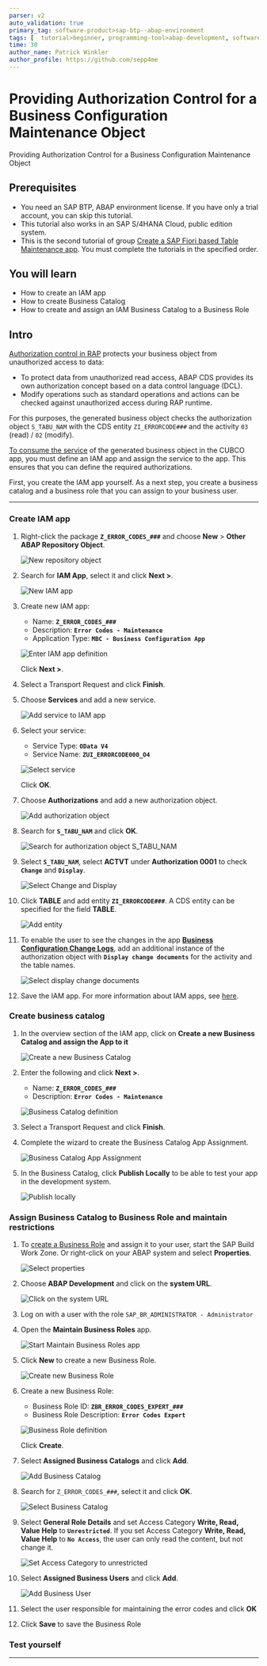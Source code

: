 ```yaml
---
parser: v2
auto_validation: true
primary_tag: software-product>sap-btp--abap-environment
tags: [  tutorial>beginner, programming-tool>abap-development, software-product>sap-business-technology-platform, software-product>sap-s-4hana-cloud ]
time: 30
author_name: Patrick Winkler
author_profile: https://github.com/sepp4me
---
```


# Providing Authorization Control for a Business Configuration Maintenance Object
<!-- description --> Providing Authorization Control for a Business Configuration Maintenance Object

## Prerequisites  
- You need an SAP BTP, ABAP environment license. If you have only a trial account, you can skip this tutorial.
- This tutorial also works in an SAP S/4HANA Cloud, public edition system.
- This is the second tutorial of group [Create a SAP Fiori based Table Maintenance app](group.abap-env-factory). You must complete the tutorials in the specified order.


## You will learn  
- How to create an IAM app
- How to create Business Catalog
- How to create and assign an IAM Business Catalog to a Business Role

## Intro
[Authorization control in RAP](https://help.sap.com/viewer/923180ddb98240829d935862025004d6/Cloud/en-US/375a8124b22948688ac1c55297868d06.html) protects your business object from unauthorized access to data:

 - To protect data from unauthorized read access, ABAP CDS provides its own authorization concept based on a data control language (DCL).
 - Modify operations such as standard operations and actions can be checked against unauthorized access during RAP runtime.

For this purposes, the generated business object checks the authorization object `S_TABU_NAM` with the CDS entity `ZI_ERRORCODE###` and the activity `03` (read) / `02` (modify).

[To consume the service](https://help.sap.com/docs/btp/sap-abap-development-user-guide/consuming-services-in-ui) of the generated business object in the CUBCO app, you must define an IAM app and assign the service to the app. This ensures that you can define the required authorizations.

First, you create the IAM app yourself. As a next step, you create a business catalog and a business role that you can assign to your business user.

---
### Create IAM app


  1. Right-click the package **`Z_ERROR_CODES_###`** and choose **New** > **Other ABAP Repository Object**.

      ![New repository object](e.png)

  2. Search for **IAM App**, select it and click **Next >**.

      ![New IAM app](iam.png)

  3. Create new IAM app:
      - Name: **`Z_ERROR_CODES_###`**
      - Description: **`Error Codes - Maintenance`**
      - Application Type: **`MBC - Business Configuration App`**

     ![Enter IAM app definition](iam2.png)

      Click **Next >**.

  4. Select a Transport Request and click **Finish**.

  5. Choose **Services** and add a new service.

      ![Add service to IAM app](iam4.png)

  6. Select your service:
      - Service Type: **`OData V4`**
      - Service Name: **`ZUI_ERRORCODE000_O4`**

     ![Select service](iam5.png)

      Click **OK**.

  7. Choose **Authorizations** and add a new authorization object.

      ![Add authorization object](iam6.png)

  8. Search for **`S_TABU_NAM`** and click **OK**.

      ![Search for authorization object S_TABU_NAM](iam7.png)

  9. Select **`S_TABU_NAM`**, select **ACTVT** under **Authorization 0001** to check **`Change`** and **`Display`**.

      ![Select Change and Display](iam8.png)

 10. Click **TABLE** and add entity **`ZI_ERRORCODE###`**. A CDS entity can be specified for the field **TABLE**.

      ![Add entity](iam9a.png)

 11. To enable the user to see the changes in the app [**Business Configuration Change Logs**](https://help.sap.com/viewer/65de2977205c403bbc107264b8eccf4b/Cloud/en-US/5c6cf20499894f1083e80dba7c5963d4.html), add an additional instance of the authorization object with **`Display change documents`** for the activity and the table names.

      ![Select display change documents](iam9.png)

 12. Save the IAM app. For more information about IAM apps, see [here](https://help.sap.com/viewer/5371047f1273405bb46725a417f95433/Cloud/en-US/032faaf4f9184484ba9295c81756e831.html).



### Create business catalog


  1. In the overview section of the IAM app, click on **Create a new Business Catalog and assign the App to it**

      ![Create a new Business Catalog](iam0.png)
  2. Enter the following and click **Next >**.

      - Name: **`Z_ERROR_CODES_###`**
      - Description: **`Error Codes - Maintenance`**

     ![Business Catalog definition](bc3.png)

  3. Select a Transport Request and click **Finish**.

  4. Complete the wizard to create the Business Catalog App Assignment.

      ![Business Catalog App Assignment](bc5.png)

  5. In the Business Catalog, click **Publish Locally** to be able to test your app in the development system.

      ![Publish locally](bc10.png)


### Assign Business Catalog to Business Role and maintain restrictions


  1. To [create a Business Role](https://help.sap.com/docs/BTP/65de2977205c403bbc107264b8eccf4b/8ffb880eafec4078a1e5051227cb64b1.html) and assign it to your user, start the SAP Build Work Zone. Or right-click on your ABAP system and select **Properties**.

      ![Select properties](fiori.png)

  2. Choose **ABAP Development** and click on the **system URL**.

      ![Click on the system URL](fiori2.png)

  3. Log on with a user with the role `SAP_BR_ADMINISTRATOR - Administrator`

  4. Open the **Maintain Business Roles** app.

      ![Start Maintain Business Roles app](fiori4.png)

  5. Click **New** to create a new Business Role.

      ![Create new Business Role](fiori5.png)

  6. Create a new Business Role:
      - Business Role ID: **`ZBR_ERROR_CODES_EXPERT_###`**
      - Business Role Description: **`Error Codes Expert`**

      ![Business Role definition](fiori6.png)

      Click **Create**.

  7. Select **Assigned Business Catalogs** and click **Add**.

      ![Add Business Catalog](fiori7.png)


  8. Search for `Z_ERROR_CODES_###`, select it and click **OK**.

      ![Select Business Catalog](fiori8.png)

  9. Select **General Role Details** and set Access Category **Write, Read, Value Help** to **`Unrestricted`**. If you set Access Category **Write, Read, Value Help** to **`No Access`**, the user can only read the content, but not change it.

     ![Set Access Category to unrestricted](fiori9.png)

10. Select **Assigned Business Users** and click **Add**.

     ![Add Business User](fiori10.png)

11. Select the user responsible for maintaining the error codes and click **OK**

12. Click **Save** to save the Business Role


### Test yourself



---

